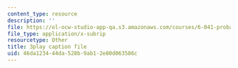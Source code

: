 ```yaml
---
content_type: resource
description: ''
file: https://ol-ocw-studio-app-qa.s3.amazonaws.com/courses/6-041-probabilistic-systems-analysis-and-applied-probability-fall-2010/46da123444da528b9ab12e80d063586c_1jDBM9UM9xk.vtt
file_type: application/x-subrip
resourcetype: Other
title: 3play caption file
uid: 46da1234-44da-528b-9ab1-2e80d063586c
---
```


